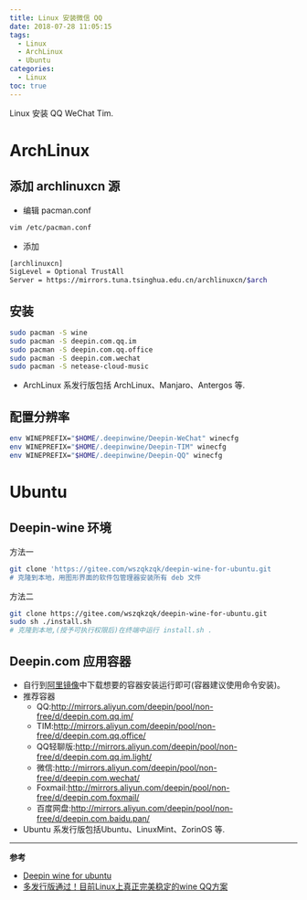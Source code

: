 ```yaml
---
title: Linux 安装微信 QQ
date: 2018-07-28 11:05:15
tags:
  - Linux
  - ArchLinux
  - Ubuntu
categories:
  - Linux
toc: true
---
```

Linux 安装 QQ WeChat Tim.
<!--more-->
# ArchLinux
## 添加 archlinuxcn 源
- 编辑 pacman.conf

```sh
vim /etc/pacman.conf
```
- 添加

```sh
[archlinuxcn]
SigLevel = Optional TrustAll
Server = https://mirrors.tuna.tsinghua.edu.cn/archlinuxcn/$arch
```

## 安装
```sh
sudo pacman -S wine
sudo pacman -S deepin.com.qq.im
sudo pacman -S deepin.com.qq.office
sudo pacman -S deepin.com.wechat
sudo pacman -S netease-cloud-music
```
- ArchLinux 系发行版包括 ArchLinux、Manjaro、Antergos 等.

## 配置分辨率
```bash
env WINEPREFIX="$HOME/.deepinwine/Deepin-WeChat" winecfg
env WINEPREFIX="$HOME/.deepinwine/Deepin-TIM" winecfg
env WINEPREFIX="$HOME/.deepinwine/Deepin-QQ" winecfg
```

# Ubuntu
## Deepin-wine 环境
方法一
```sh
git clone 'https://gitee.com/wszqkzqk/deepin-wine-for-ubuntu.git
# 克隆到本地，用图形界面的软件包管理器安装所有 deb 文件
```
方法二
```sh
git clone https://gitee.com/wszqkzqk/deepin-wine-for-ubuntu.git
sudo sh ./install.sh
# 克隆到本地,(授予可执行权限后)在终端中运行 install.sh .
```

## Deepin.com 应用容器
- 自行到[阿里镜像](http://mirrors.aliyun.com/deepin/pool/non-free/d/)中下载想要的容器安装运行即可(容器建议使用命令安装)。
- 推荐容器
  - QQ:http://mirrors.aliyun.com/deepin/pool/non-free/d/deepin.com.qq.im/
  - TIM:http://mirrors.aliyun.com/deepin/pool/non-free/d/deepin.com.qq.office/
  - QQ轻聊版:http://mirrors.aliyun.com/deepin/pool/non-free/d/deepin.com.qq.im.light/
  - 微信:http://mirrors.aliyun.com/deepin/pool/non-free/d/deepin.com.wechat/
  - Foxmail:http://mirrors.aliyun.com/deepin/pool/non-free/d/deepin.com.foxmail/
  - 百度网盘:http://mirrors.aliyun.com/deepin/pool/non-free/d/deepin.com.baidu.pan/
- Ubuntu 系发行版包括Ubuntu、LinuxMint、ZorinOS 等.

---
**参考**
- [Deepin wine for ubuntu](https://github.com/wszqkzqk/deepin-wine-ubuntu)    
- [多发行版通过！目前Linux上真正完美稳定的wine QQ方案](https://www.lulinux.com/archives/1319)

